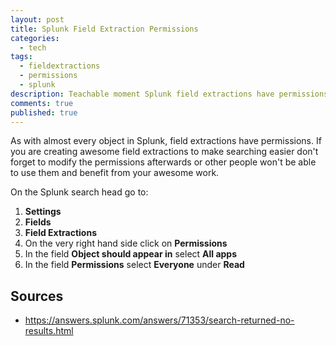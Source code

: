 ```yaml
---
layout: post
title: Splunk Field Extraction Permissions
categories:
  - tech
tags:
  - fieldextractions
  - permissions
  - splunk
description: Teachable moment Splunk field extractions have permissions!
comments: true
published: true
---
```


As with almost every object in Splunk, field extractions have permissions. If you are creating awesome field extractions to make searching easier don't forget to modify the permissions afterwards or other people won't be able to use them and benefit from your awesome work.

On the Splunk search head go to:

1. **Settings**
2. **Fields**
3. **Field Extractions**
4. On the very right hand side click on **Permissions**
5. In the field **Object should appear in** select **All apps**
6. In the field **Permissions** select **Everyone** under **Read**

## Sources
- https://answers.splunk.com/answers/71353/search-returned-no-results.html
